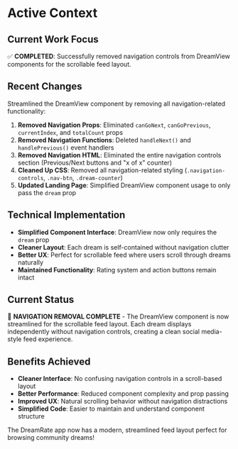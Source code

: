 # Active Context

## Current Work Focus
✅ **COMPLETED**: Successfully removed navigation controls from DreamView components for the scrollable feed layout.

## Recent Changes
Streamlined the DreamView component by removing all navigation-related functionality:

1. **Removed Navigation Props**: Eliminated `canGoNext`, `canGoPrevious`, `currentIndex`, and `totalCount` props
2. **Removed Navigation Functions**: Deleted `handleNext()` and `handlePrevious()` event handlers
3. **Removed Navigation HTML**: Eliminated the entire navigation controls section (Previous/Next buttons and "x of x" counter)
4. **Cleaned Up CSS**: Removed all navigation-related styling (`.navigation-controls`, `.nav-btn`, `.dream-counter`)
5. **Updated Landing Page**: Simplified DreamView component usage to only pass the `dream` prop

## Technical Implementation
- **Simplified Component Interface**: DreamView now only requires the `dream` prop
- **Cleaner Layout**: Each dream is self-contained without navigation clutter
- **Better UX**: Perfect for scrollable feed where users scroll through dreams naturally
- **Maintained Functionality**: Rating system and action buttons remain intact

## Current Status
🎯 **NAVIGATION REMOVAL COMPLETE** - The DreamView component is now streamlined for the scrollable feed layout. Each dream displays independently without navigation controls, creating a clean social media-style feed experience.

## Benefits Achieved
- **Cleaner Interface**: No confusing navigation controls in a scroll-based layout
- **Better Performance**: Reduced component complexity and prop passing
- **Improved UX**: Natural scrolling behavior without navigation distractions
- **Simplified Code**: Easier to maintain and understand component structure

The DreamRate app now has a modern, streamlined feed layout perfect for browsing community dreams!

